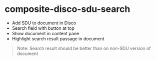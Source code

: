 # composite-disco-sdu-search

* Add SDU to document in Disco
* Search field with button at top
* Show document in content pane
* Highlight search result passage in document

> Note: Search result should be better than on non-SDU version of document
